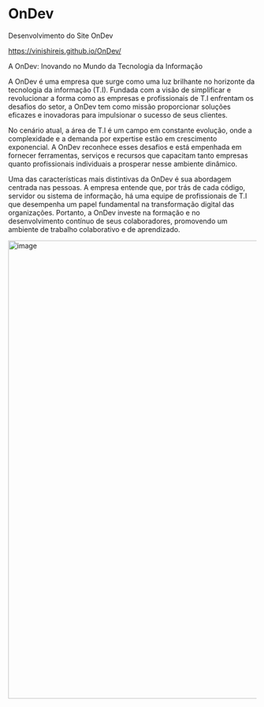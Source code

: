 # OnDev
Desenvolvimento do Site OnDev

https://vinishireis.github.io/OnDev/

 A OnDev: Inovando no Mundo da Tecnologia da Informação

A OnDev é uma empresa que surge como uma luz brilhante no horizonte da tecnologia da informação (T.I). Fundada com a visão de simplificar e revolucionar a forma como as empresas e profissionais de T.I enfrentam os desafios do setor, a OnDev tem como missão proporcionar soluções eficazes e inovadoras para impulsionar o sucesso de seus clientes.

No cenário atual, a área de T.I é um campo em constante evolução, onde a complexidade e a demanda por expertise estão em crescimento exponencial. A OnDev reconhece esses desafios e está empenhada em fornecer ferramentas, serviços e recursos que capacitam tanto empresas quanto profissionais individuais a prosperar nesse ambiente dinâmico.

Uma das características mais distintivas da OnDev é sua abordagem centrada nas pessoas. A empresa entende que, por trás de cada código, servidor ou sistema de informação, há uma equipe de profissionais de T.I que desempenha um papel fundamental na transformação digital das organizações. Portanto, a OnDev investe na formação e no desenvolvimento contínuo de seus colaboradores, promovendo um ambiente de trabalho colaborativo e de aprendizado.

<img width="929" alt="image" src="https://github.com/Vinishireis/OnDev/assets/95651095/4fefcdff-d38e-4b3d-b49f-f367dcc613ed">

